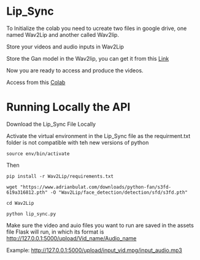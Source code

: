 # Lip_Sync

To Initialize the colab you need to ucreate two files in google drive, one named Wav2Lip and another called Wav2lip.

Store your videos and audio inputs in Wav2Lip

Store the Gan model in the Wav2lip, you can get it from this  [Link](https://iiitaphyd-my.sharepoint.com/:u:/g/personal/radrabha_m_research_iiit_ac_in/EdjI7bZlgApMqsVoEUUXpLsBxqXbn5z8VTmoxp55YNDcIA?e=n9ljGW)

Now you are ready to access and produce the videos.

Access from this [Colab](https://colab.research.google.com/drive/1UbasjqtuYGs7iLSDWekHZsTa8NK5HjUn?usp=sharing)

# Running Locally the API

Download the Lip_Sync File Locally

Activate the virtual environment in the Lip_Sync file as the requirment.txt folder is not compatible with teh new versions of python

```source env/bin/activate```

Then 

```pip install -r Wav2Lip/requirements.txt```

```wget "https://www.adrianbulat.com/downloads/python-fan/s3fd-619a316812.pth" -O "Wav2Lip/face_detection/detection/sfd/s3fd.pth"```

```cd Wav2Lip```

```python lip_sync.py```

Make sure the video and auio files you want to run are saved in the assets file
Flask will run, in which its format is 
http://127.0.0.1:5000/upload/Vid_name/Audio_name

Example:
http://127.0.0.1:5000/upload/input_vid.mpg/input_audio.mp3
